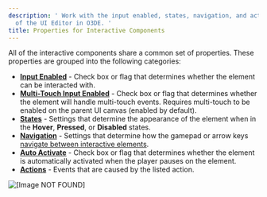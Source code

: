 ```yaml
---
description: ' Work with the input enabled, states, navigation, and action properties
  of the UI Editor in O3DE. '
title: Properties for Interactive Components
---
```


All of the interactive components share a common set of properties. These properties are grouped into the following categories:
+ [**Input Enabled**](/docs/user-guide/interactivity/user-interface/editor/components/components-interactive-properties-input) - Check box or flag that determines whether the element can be interacted with.
+ [**Multi-Touch Input Enabled**](/docs/user-guide/interactivity/user-interface/editor/components/components-interactive-properties-multitouch-input) - Check box or flag that determines whether the element will handle multi-touch events. Requires multi-touch to be enabled on the parent UI canvas (enabled by default).
+ [**States**](/docs/user-guide/interactivity/user-interface/editor/components/components-interactive-properties-states) - Settings that determine the appearance of the element when in the **Hover**, **Pressed**, or **Disabled** states.
+ [**Navigation**](/docs/user-guide/interactivity/user-interface/editor/components/components-interactive-properties-navigation) - Settings that determine how the gamepad or arrow keys [navigate between interactive elements](/docs/user-guide/interactivity/user-interface/editor/components/components-firstfocus).
+ [**Auto Activate**](/docs/user-guide/interactivity/user-interface/editor/components/components-autoactivate) - Check box or flag that determines whether the element is automatically activated when the player pauses on the element.
+ [**Actions**](/docs/user-guide/interactivity/user-interface/editor/components/components-actions) - Events that are caused by the listed action.

![\[Image NOT FOUND\]](/images/user-guide/game_ui_editor/ui-editor-components-interactive-properties.png)
